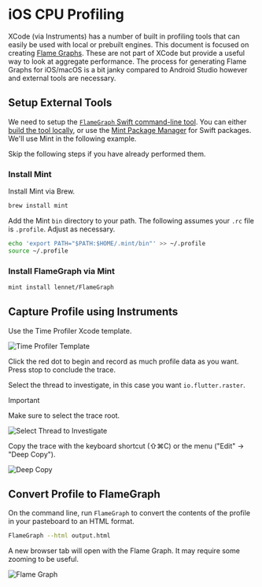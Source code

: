 # iOS CPU Profiling

XCode (via Instruments) has a number of built in profiling tools that can easily be used with local or prebuilt engines. This document is focused on creating [Flame Graphs](https://www.brendangregg.com/flamegraphs.html). These are not part of XCode but provide a useful way to look at aggregate performance. The process for generating Flame Graphs for iOS/macOS is a bit janky compared to Android Studio however and external tools are necessary.

## Setup External Tools

We need to setup the [`FlameGraph` Swift command-line tool](https://github.com/lennet/FlameGraph). You can either [build the tool locally](https://github.com/lennet/FlameGraph?tab=readme-ov-file#swift-package-manager), or use the [Mint Package Manager](https://github.com/yonaskolb/mint) for Swift packages. We'll use Mint in the following example.

Skip the following steps if you have already performed them.

### Install Mint

Install Mint via Brew.

```sh
brew install mint
```

Add the Mint `bin` directory to your path. The following assumes your `.rc` file is `.profile`. Adjust as necessary.

```sh
echo 'export PATH="$PATH:$HOME/.mint/bin"' >> ~/.profile
source ~/.profile
```

### Install FlameGraph via Mint

```sh
mint install lennet/FlameGraph
```

## Capture Profile using Instruments

Use the Time Profiler Xcode template.

![Time Profiler Template](https://github.com/flutter/assets-for-api-docs/blob/5da33067f5cfc7f177d9c460d618397aad9082ca/assets/engine/impeller/ios_profiling/ios_time_profiler_example.avif)

Click the red dot to begin and record as much profile data as you want. Press stop to conclude the trace.

Select the thread to investigate, in this case you want `io.flutter.raster`.

> [!IMPORTANT]
> Make sure to select the trace root.

![Select Thread to Investigate](https://github.com/flutter/assets-for-api-docs/blob/5da33067f5cfc7f177d9c460d618397aad9082ca/assets/engine/impeller/ios_profiling/ios_profiler_select_thread.avif)

Copy the trace with the keyboard shortcut (⇧⌘C) or the menu ("Edit" -> "Deep Copy").

![Deep Copy](https://github.com/flutter/assets-for-api-docs/blob/5da33067f5cfc7f177d9c460d618397aad9082ca/assets/engine/impeller/ios_profiling/deep_copy.avif)

## Convert Profile to FlameGraph

On the command line, run `FlameGraph` to convert the contents of the profile in your pasteboard to an HTML format.

```sh
FlameGraph --html output.html
```

A new browser tab will open with the Flame Graph. It may require some zooming to be useful.

![Flame Graph](https://github.com/flutter/assets-for-api-docs/blob/5da33067f5cfc7f177d9c460d618397aad9082ca/assets/engine/impeller/ios_profiling/flamegraph.avif)
